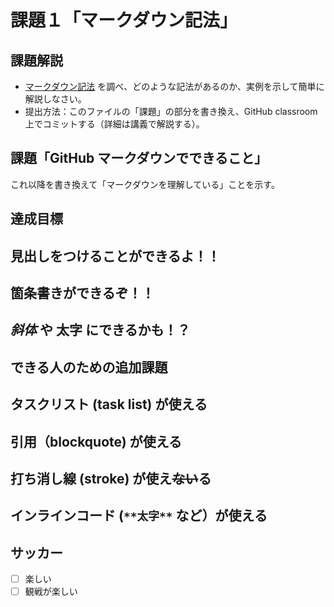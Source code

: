 # 課題１「マークダウン記法」

## 課題解説

- [マークダウン記法](https://guides.github.com/features/mastering-markdown/) を調べ、どのような記法があるのか、実例を示して簡単に解説しなさい。
- 提出方法：このファイルの「課題」の部分を書き換え、GitHub classroom 上でコミットする（詳細は講義で解説する）。

## 課題「GitHub マークダウンでできること」

これ以降を書き換えて「マークダウンを理解している」ことを示す。

## 達成目標
## 見出しをつけることができるよ！！
## 箇条書きができるぞ！！
## *斜体* や **太字** にできるかも！？

## できる人のための追加課題
##  タスクリスト (task list) が使える
##  引用（blockquote) が使える
##  打ち消し線 (stroke) が使え~~ない~~る
## インラインコード (`**太字**` など）が使える

## サッカー
- [ ] 楽しい
- [ ] 観戦が楽しい
